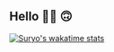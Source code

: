 ## Hello 👋🏻 🙃

[![Suryo's wakatime stats](https://github-readme-stats.vercel.app/api/wakatime?username=theoyrus&custom_title=My%20Wakatime%20Week%20Stats)](https://wakatime.com/@theoyrus)
